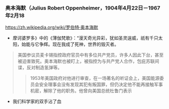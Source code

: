 ### 奥本海默（Julius Robert Oppenheimer，1904年4月22日－1967年2月18
https://zh.wikipedia.org/wiki/罗伯特·奥本海默
- 摩诃婆罗多》中的《薄伽梵歌》：“漫天奇光异彩，犹如圣灵逞威，祇有千只太阳，始能与它争辉。现在我成了死神，世界的毁灭者。
>美国参议员麦卡锡指控政府官员中有多位共产党员，许多人因此下台，甚至被迫害致死。奥本海默也被盯上，被指控为与共产党人合作，包庇苏联间谍，反对制造氢弹等。
>>1953年美国政府对他进行审查，在一场著名的听证会上，美国能源委员会安全理事会没有发现其犯有叛国罪，但仍决定他不能再接触军事机密，解除了他的职务。他曾向美国总统杜鲁门表示
- 我们科学家的双手沾了血